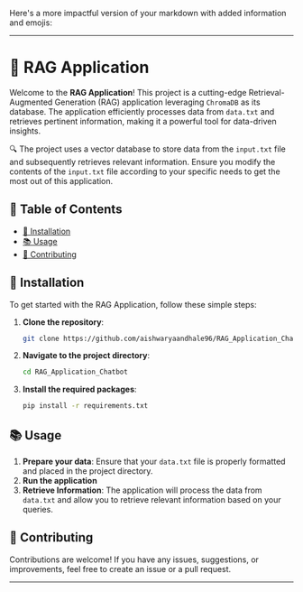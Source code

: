 Here's a more impactful version of your markdown with added information and emojis:

---

# 🚀 RAG Application

Welcome to the **RAG Application**! This project is a cutting-edge Retrieval-Augmented Generation (RAG) application leveraging `ChromaDB` as its database. The application efficiently processes data from `data.txt` and retrieves pertinent information, making it a powerful tool for data-driven insights.

🔍 The project uses a vector database to store data from the `input.txt` file and subsequently retrieves relevant information. Ensure you modify the contents of the `input.txt` file according to your specific needs to get the most out of this application.

## 📑 Table of Contents

- [🔧 Installation](#installation)
- [📚 Usage](#usage)
- [🤝 Contributing](#contributing)

## 🔧 Installation

To get started with the RAG Application, follow these simple steps:

1. **Clone the repository**:
   ```bash
   git clone https://github.com/aishwaryaandhale96/RAG_Application_Chatbot.git
   ```
2. **Navigate to the project directory**:
   ```bash
   cd RAG_Application_Chatbot
   ```
3. **Install the required packages**:
   ```bash
   pip install -r requirements.txt
   ```


## 📚 Usage

1. **Prepare your data**: Ensure that your `data.txt` file is properly formatted and placed in the project directory.
2. **Run the application**
3. **Retrieve Information**: The application will process the data from `data.txt` and allow you to retrieve relevant information based on your queries.


## 🤝 Contributing

Contributions are welcome! If you have any issues, suggestions, or improvements, feel free to create an issue or a pull request.

---
